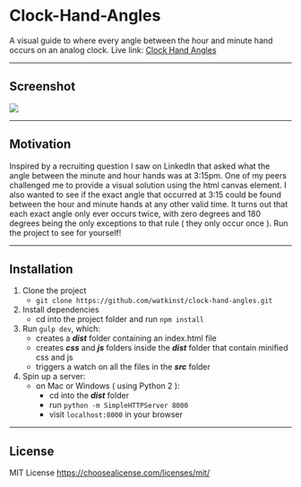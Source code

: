 # Clock-Hand-Angles
A visual guide to where every angle between the hour and minute hand occurs on an analog clock. Live link: [Clock Hand Angles][1]

---

## Screenshot
[![][small]][large]

---

## Motivation
Inspired by a recruiting question I saw on LinkedIn that asked what the angle between the minute and hour hands was at 3:15pm. One of my peers challenged me to provide a visual solution using the html canvas element. I also wanted to see if the exact angle that occurred at 3:15 could be found between the hour and minute hands at any other valid time. It turns out that each exact angle only ever occurs twice, with zero degrees and 180 degrees being the only exceptions to that rule ( they only occur once ). Run the project to see for yourself!

---

## Installation
1. Clone the project
    * `git clone https://github.com/watkinst/clock-hand-angles.git`
2. Install dependencies
    * cd into the project folder and run `npm install`
3. Run `gulp dev`, which:
    * creates a _**dist**_ folder containing an index.html file
    * creates _**css**_ and _**js**_ folders inside the _**dist**_ folder that contain minified css and js
    * triggers a watch on all the files in the _**src**_ folder
4. Spin up a server:
    * on Mac or Windows ( using Python 2 ):
        * cd into the _**dist**_ folder
        * run `python -m SimpleHTTPServer 8000`
        *  visit `localhost:8000` in your browser

---

## License
MIT License
https://choosealicense.com/licenses/mit/

[1]: http://watkinst.github.io/clock-hand-angles
[small]: http://watkinst.github.io/clock-hand-angles/img/cha_sm.png
[large]: http://watkinst.github.io/clock-hand-angles/img/cha_lg.png
